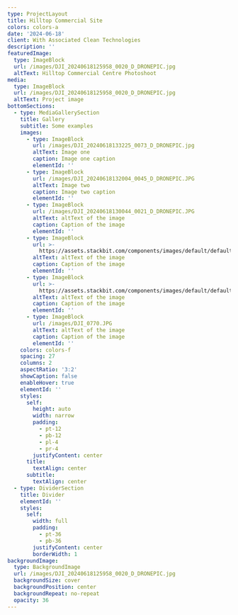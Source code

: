 ```yaml
---
type: ProjectLayout
title: Hilltop Commercial Site
colors: colors-a
date: '2024-06-18'
client: With Associated Clean Technologies
description: ''
featuredImage:
  type: ImageBlock
  url: /images/DJI_20240618125958_0020_D_DRONEPIC.jpg
  altText: Hilltop Commercial Centre Photoshoot
media:
  type: ImageBlock
  url: /images/DJI_20240618125958_0020_D_DRONEPIC.jpg
  altText: Project image
bottomSections:
  - type: MediaGallerySection
    title: Gallery
    subtitle: Some examples
    images:
      - type: ImageBlock
        url: /images/DJI_20240618133225_0073_D_DRONEPIC.jpg
        altText: Image one
        caption: Image one caption
        elementId: ''
      - type: ImageBlock
        url: /images/DJI_20240618132004_0045_D_DRONEPIC.JPG
        altText: Image two
        caption: Image two caption
        elementId: ''
      - type: ImageBlock
        url: /images/DJI_20240618130044_0021_D_DRONEPIC.JPG
        altText: altText of the image
        caption: Caption of the image
        elementId: ''
      - type: ImageBlock
        url: >-
          https://assets.stackbit.com/components/images/default/default-image.png
        altText: altText of the image
        caption: Caption of the image
        elementId: ''
      - type: ImageBlock
        url: >-
          https://assets.stackbit.com/components/images/default/default-image.png
        altText: altText of the image
        caption: Caption of the image
        elementId: ''
      - type: ImageBlock
        url: /images/DJI_0770.JPG
        altText: altText of the image
        caption: Caption of the image
        elementId: ''
    colors: colors-f
    spacing: 27
    columns: 2
    aspectRatio: '3:2'
    showCaption: false
    enableHover: true
    elementId: ''
    styles:
      self:
        height: auto
        width: narrow
        padding:
          - pt-12
          - pb-12
          - pl-4
          - pr-4
        justifyContent: center
      title:
        textAlign: center
      subtitle:
        textAlign: center
  - type: DividerSection
    title: Divider
    elementId: ''
    styles:
      self:
        width: full
        padding:
          - pt-36
          - pb-36
        justifyContent: center
        borderWidth: 1
backgroundImage:
  type: BackgroundImage
  url: /images/DJI_20240618125958_0020_D_DRONEPIC.jpg
  backgroundSize: cover
  backgroundPosition: center
  backgroundRepeat: no-repeat
  opacity: 36
---
```

